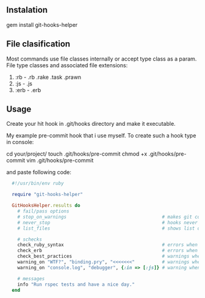 Instalation
-----------
  gem install git-hooks-helper

File clasification
------------------

Most commands use file classes internally or accept type class as a param.
File type classes and associated file extensions:

1. :rb  - .rb .rake .task .prawn
2. :js  - .js
3. :erb - .erb

Usage
-----
Create your hit hook in .git/hooks directory and make it executable.

My example pre-commit hook that i use myself.
To create such a hook type in console:

  cd your/project/
  touch .git/hooks/pre-commit
  chmod +x .git/hooks/pre-commit
  vim .git/hooks/pre-commit

and paste following code:


```ruby
  #!/usr/bin/env ruby

  require "git-hooks-helper"

  GitHooksHelper.results do
    # fail/pass options
    # stop_on_warnings                                   # makes git commit fail if any warnings are found
    # never_stop                                         # hooks never fails commits
    # list_files                                         # shows list of all changed files

    # schecks
    check_ruby_syntax                                    # errors when ruby syntax has errors
    check_erb                                            # errors when ERB syntax has errors
    check_best_practices                                 # warnings when ruby best practices are violated
    warning_on "WTF?", "binding.pry", "<<<<<<<"          # warnings when any of these texts are present in any commited files
    warning_on "console.log", "debugger", {:in => [:js]} # warning when any of these texts are present in JS files

    # messages
    info "Run rspec tests and have a nice day."
  end
```